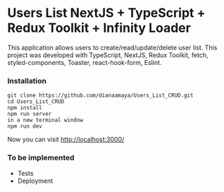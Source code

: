 # Users List NextJS + TypeScript + Redux Toolkit + Infinity Loader

This application allows users to create/read/update/delete user list. This project was developed with TypeScript, NextJS, Redux Toolkit, fetch, styled-components, Toaster, react-hook-form, Eslint.

### Installation

```
git clone https://github.com/dianaamaya/Users_List_CRUD.git
cd Users_List_CRUD
npm install
npm run server
in a new terminal window
npm run dev
```
Now you can visit [http://localhost:3000/](http://localhost:3000/)

### To be implemented

* Tests 
* Deployment
